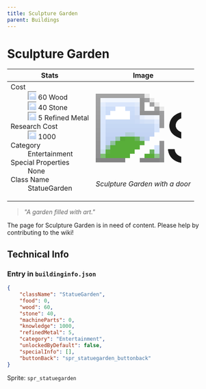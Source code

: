 ```yaml
---
title: Sculpture Garden
parent: Buildings
---
```

# Sculpture Garden

[//]: # (Pre-generated content)
<table><thead><tr><th>Stats</th><th>Image</th></tr></thead><tbody><tr><td><dl><dt>Cost</dt><dd><div class="resource-icon"><img style="object-position: -637px -751px;" src="https://tfe2-wiki.github.io/assets/sprites.png"></div> 60 Wood<br><div class="resource-icon"><img style="object-position: -637px -737px;" src="https://tfe2-wiki.github.io/assets/sprites.png"></div> 40 Stone<br><div class="resource-icon"><img style="object-position: -795px -775px;" src="https://tfe2-wiki.github.io/assets/sprites.png"></div> 5 Refined Metal</dd><dt>Research Cost</dt><dd><div class="resource-icon"><img style="object-position: -268px -522px;" src="https://tfe2-wiki.github.io/assets/sprites.png"></div> 1000</dd><dt>Category</dt><dd>Entertainment</dd><dt>Special Properties</dt><dd>None</dd><dt>Class Name</dt><dd>StatueGarden</dd></dl></td><td><style>.building-image {width: 200px;height: 200px;overflow: hidden;position: relative;}.building-image img {image-rendering: pixelated;object-fit: none;transform: scale(10);transform-origin: left top;position: absolute;left: 0;top: 0;}.resource-image {width: 200px;height: 200px;overflow: hidden;position: relative;}.resource-image img {image-rendering: pixelated;object-fit: none;transform: scale(20);transform-origin: left top;position: absolute;left: 0;top: 0;}.building-icon {width: 20px;height: 20px;overflow: hidden;position: relative;display: inline-block;}.building-icon img {image-rendering: pixelated;object-fit: none;transform: scale(1);transform-origin: left top;position: absolute;left: 0;top: 0;}.resource-icon {width: 20px;height: 20px;overflow: hidden;position: relative;display: inline-block;}.resource-icon img {image-rendering: pixelated;object-fit: none;transform: scale(2);transform-origin: left top;position: absolute;left: 0;top: 0;}</style><div class="building-image"><img style="object-position: -278px -1080px;" src="https://tfe2-wiki.github.io/assets/sprites.png" alt="Sculpture Garden Back"><img style="object-position: -573px -223px;" src="https://tfe2-wiki.github.io/assets/sprites.png" alt="Sculpture Garden"></div><i>Sculpture Garden with a door</i></td></tr></tbody></table><blockquote><i>"A garden filled with art."</i></blockquote>

The page for Sculpture Garden is in need of content. Please help by contributing to the wiki!

## Technical Info
### Entry in `buildinginfo.json`

```json
{
    "className": "StatueGarden",
    "food": 0,
    "wood": 60,
    "stone": 40,
    "machineParts": 0,
    "knowledge": 1000,
    "refinedMetal": 5,
    "category": "Entertainment",
    "unlockedByDefault": false,
    "specialInfo": [],
    "buttonBack": "spr_statuegarden_buttonback"
}
```

Sprite: `spr_statuegarden`

